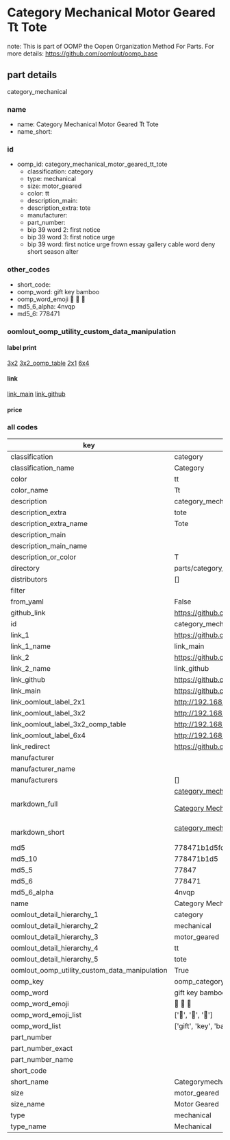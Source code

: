 # Category Mechanical Motor Geared Tt Tote  

note: This is part of OOMP the Oopen Organization Method For Parts. For more details: https://github.com/oomlout/oomp_base

##  part details
  



category_mechanical



### name
* name: Category Mechanical Motor Geared Tt Tote
* name_short: 
### id
* oomp_id: category_mechanical_motor_geared_tt_tote
  * classification: category
  * type: mechanical
  * size: motor_geared
  * color: tt
  * description_main: 
  * description_extra: tote
  * manufacturer: 
  * part_number: 
  * bip 39 word 2: first notice
  * bip 39 word 3: first notice urge
  * bip 39 word: first notice urge frown essay gallery cable word deny short season alter

### other_codes
* short_code: 
* oomp_word: gift key bamboo
* oomp_word_emoji :gift: :key: :bamboo:
* md5_6_alpha: 4nvqp
* md5_6: 778471






### oomlout_oomp_utility_custom_data_manipulation
#### label print
[3x2](http://192.168.1.245:1112/?label=oomp%204nvqp)
[3x2_oomp_table](http://192.168.1.108:1112/?label=oomp%204nvqp)
[2x1](http://192.168.1.242:1112/?label=oomp%204nvqp)
[6x4](http://192.168.1.55:1112/?label=oomp%204nvqp)    

#### link

[link_main](https://github.com/oomlout/oomlout_oomp_version_1_messy/tree/main/parts/category_mechanical_motor_geared_tt_tote) [link_github](https://github.com/oomlout/oomlout_oomp_version_1_messy/tree/main/parts/category_mechanical_motor_geared_tt_tote)                             

#### price







### all codes 
| key | value |  
| --- | --- |  
| classification | category |  
| classification_name | Category |  
| color | tt |  
| color_name | Tt |  
| description | category_mechanical |  
| description_extra | tote |  
| description_extra_name | Tote |  
| description_main |  |  
| description_main_name |  |  
| description_or_color | T  |  
| directory | parts/category_mechanical_motor_geared_tt_tote |  
| distributors | [] |  
| filter |  |  
| from_yaml | False |  
| github_link | https://github.com/oomlout/oomlout_oomp_part_src/tree/main/parts/category_mechanical_motor_geared_tt_tote |  
| id | category_mechanical_motor_geared_tt_tote |  
| link_1 | https://github.com/oomlout/oomlout_oomp_version_1_messy/tree/main/parts/category_mechanical_motor_geared_tt_tote |  
| link_1_name | link_main |  
| link_2 | https://github.com/oomlout/oomlout_oomp_version_1_messy/tree/main/parts/category_mechanical_motor_geared_tt_tote |  
| link_2_name | link_github |  
| link_github | https://github.com/oomlout/oomlout_oomp_version_1_messy/tree/main/parts/category_mechanical_motor_geared_tt_tote |  
| link_main | https://github.com/oomlout/oomlout_oomp_version_1_messy/tree/main/parts/category_mechanical_motor_geared_tt_tote |  
| link_oomlout_label_2x1 | http://192.168.1.242:1112/?label=oomp%204nvqp |  
| link_oomlout_label_3x2 | http://192.168.1.245:1112/?label=oomp%204nvqp |  
| link_oomlout_label_3x2_oomp_table | http://192.168.1.108:1112/?label=oomp%204nvqp |  
| link_oomlout_label_6x4 | http://192.168.1.55:1112/?label=oomp%204nvqp |  
| link_redirect | https://github.com/oomlout/oomlout_oomp_version_1_messy/tree/main/parts/category_mechanical_motor_geared_tt_tote |  
| manufacturer |  |  
| manufacturer_name |  |  
| manufacturers | [] |  
| markdown_full | [category_mechanical_motor_geared_tt_tote](none)<br>[](none)<br>[Category Mechanical Motor Geared Tt Tote](none)<br><br> |  
| markdown_short | [category_mechanical_motor_geared_tt_tote](none)<br><br> |  
| md5 | 778471b1d5fd63fd7c2695d9dee5babb |  
| md5_10 | 778471b1d5 |  
| md5_5 | 77847 |  
| md5_6 | 778471 |  
| md5_6_alpha | 4nvqp |  
| name | Category Mechanical Motor Geared Tt Tote |  
| oomlout_detail_hierarchy_1 | category |  
| oomlout_detail_hierarchy_2 | mechanical |  
| oomlout_detail_hierarchy_3 | motor_geared |  
| oomlout_detail_hierarchy_4 | tt |  
| oomlout_detail_hierarchy_5 | tote |  
| oomlout_oomp_utility_custom_data_manipulation | True |  
| oomp_key | oomp_category_mechanical_motor_geared_tt_tote |  
| oomp_word | gift key bamboo |  
| oomp_word_emoji | :gift: :key: :bamboo: |  
| oomp_word_emoji_list | [':gift:', ':key:', ':bamboo:'] |  
| oomp_word_list | ['gift', 'key', 'bamboo'] |  
| part_number |  |  
| part_number_exact |  |  
| part_number_name |  |  
| short_code |  |  
| short_name | Categorymechanical |  
| size | motor_geared |  
| size_name | Motor Geared |  
| type | mechanical |  
| type_name | Mechanical |  
